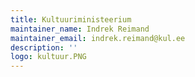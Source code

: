 ```yaml
---
title: Kultuuriministeerium
maintainer_name: Indrek Reimand
maintainer_email: indrek.reimand@kul.ee
description: ''
logo: kultuur.PNG
---
```

